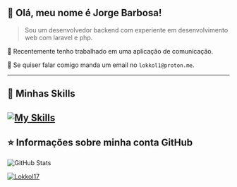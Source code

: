 ## 💜 Olá, meu nome é Jorge Barbosa!</strong>

> Sou um desenvolvedor backend com experiente em desenvolvimento web com laravel e php.

🔭 Recentemente tenho trabalhado em uma aplicação de comunicação.

💬 Se quiser falar comigo manda um email no `lokkol1@proton.me`.

---

## 🚀 Minhas Skills

[![My Skills](https://skillicons.dev/icons?i=php,laravel,idea,postgres,mysql,postman,redis,heroku,regex,unity,cs,js,vite,github,html,sqlite,css,md,linux,latex,git,figma,dart,docker,discord,alpinejs,vim&perline=9)](https://skillicons.dev)
---

## ⭐ Informações sobre minha conta GitHub

![GitHub Stats](https://github-readme-stats.vercel.app/api?username=LokKol17&theme=tokyonight&show_icons=true) 

[![Lokkol17](https://github-readme-stats.vercel.app/api/top-langs/?username=LokKol17&layout=compact&theme=tokyonight)](https://github.com/anuraghazra/github-readme-stats)
